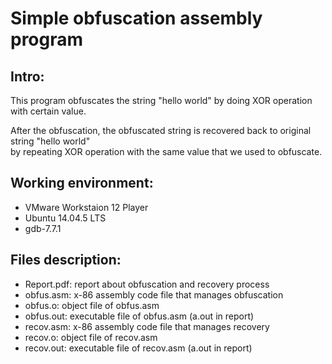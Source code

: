 # Simple obfuscation assembly program

## Intro:  
This program obfuscates the string "hello world" by doing XOR operation with certain value.  

After the obfuscation, the obfuscated string is recovered back to original string "hello world"  
by repeating XOR operation with the same value that we used to obfuscate.

## Working environment:
- VMware Workstaion 12 Player
- Ubuntu 14.04.5 LTS
- gdb-7.7.1

## Files description:
- Report.pdf: report about obfuscation and recovery process
- obfus.asm: x-86 assembly code file that manages obfuscation
- obfus.o: object file of obfus.asm
- obfus.out: executable file of obfus.asm (a.out in report)
- recov.asm: x-86 assembly code file that manages recovery
- recov.o: object file of recov.asm
- recov.out: executable file of recov.asm (a.out in report)
